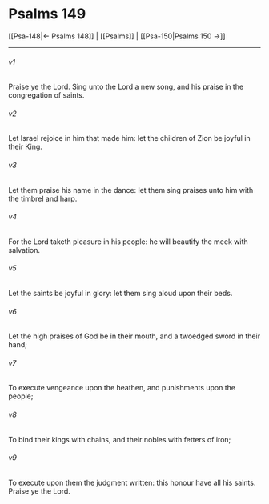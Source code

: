 # Psalms 149

[[Psa-148|← Psalms 148]] | [[Psalms]] | [[Psa-150|Psalms 150 →]]
***

###### v1
Praise ye the Lord. Sing unto the Lord a new song, and his praise in the congregation of saints.
###### v2
Let Israel rejoice in him that made him: let the children of Zion be joyful in their King.
###### v3
Let them praise his name in the dance: let them sing praises unto him with the timbrel and harp.
###### v4
For the Lord taketh pleasure in his people: he will beautify the meek with salvation.
###### v5
Let the saints be joyful in glory: let them sing aloud upon their beds.
###### v6
Let the high praises of God be in their mouth, and a twoedged sword in their hand;
###### v7
To execute vengeance upon the heathen, and punishments upon the people;
###### v8
To bind their kings with chains, and their nobles with fetters of iron;
###### v9
To execute upon them the judgment written: this honour have all his saints. Praise ye the Lord. 
